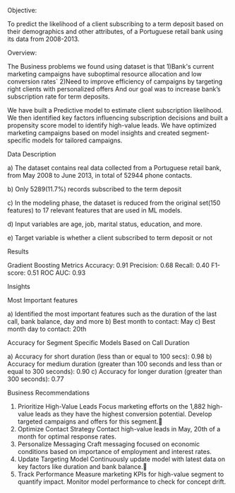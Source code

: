 Objective:

To predict the likelihood of a client subscribing to a term deposit based on their demographics and other attributes, of a Portuguese retail bank using its data from 2008-2013. 

Overview:

The Business problems we found using dataset is that
1)Bank's current marketing campaigns have suboptimal resource allocation and low conversion rates`
2)Need to improve efficiency of campaigns by targeting right clients with personalized offers
And our goal was to increase bank’s subscription rate for term deposits.

We have built a Predictive model to estimate client subscription likelihood. We then identified key factors influencing subscription decisions and built a propensity score model to identify high-value leads. We have optimized marketing campaigns based on model insights and created segment-specific models for tailored campaigns.

Data Description

a) The dataset contains real data collected from a Portuguese retail bank, from May 2008 to June 2013, in total of 52944 phone contacts.

b) Only 5289(11.7%)  records subscribed to the term deposit

c) In the modeling phase, the dataset is reduced from the original set(150 features) to 17 relevant features that are used in ML models. 

d) Input variables are age, job, marital status, education, and more.

e) Target variable is whether a client subscribed to term deposit or not


Results

Gradient Boosting Metrics
Accuracy: 0.91
Precision: 0.68
Recall: 0.40
F1-score: 0.51
ROC AUC: 0.93

Insights

Most Important features

a) Identified the most important features such as the duration of the last call, bank balance, day and more
b) Best month to contact: May
c) Best month day to contact: 20th

Accuracy for Segment Specific Models Based on Call Duration

a) Accuracy for short duration (less than or equal to 100 secs): 0.98
b) Accuracy for medium duration (greater than 100 seconds and less than or equal to 300 seconds): 0.90
c) Accuracy for longer duration (greater than 300 seconds): 0.77

Business Recommendations

1) Prioritize High-Value Leads 
      Focus marketing efforts on the 1,882 high-value leads as they have the highest conversion potential.
      Develop targeted campaigns and offers for this segment.
2) Optimize Contact Strategy
      Contact high-value leads in May, 20th of a month for optimal response rates.
3) Personalize Messaging
      Craft messaging focused on economic conditions based on importance of employment and interest rates.
4) Update Targeting Model
      Continuously update model with latest data on key factors like duration and bank balance.
5) Track Performance
      Measure marketing KPIs for high-value segment to quantify impact.
      Monitor model performance to check for concept drift.


